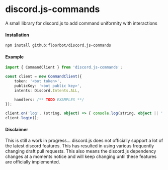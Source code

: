 # discord.js-commands

A small library for discord.js to add command uniformity with interactions

#### Installation

```bash
npm install github:floorbot/discord.js-commands
```

#### Example

```ts
import { CommandClient } from 'discord.js-commands';

const client = new CommandClient({
    token: '<bot token>',
    publicKey: '<bot public key>',
    intents: Discord.Intents.ALL,

    handlers: /** TODO EXAMPLES **/
});

client.on('log', (string, object) => { console.log(string, object || '') });
client.login();
```

#### Disclaimer

This is still a work in progress...
discord.js does not officially support a lot of the latest discord features. This has resulted in using various frequently changing draft pull requests.
This also means the discord.js dependency changes at a moments notice and will keep changing until these features are officially implemented.
